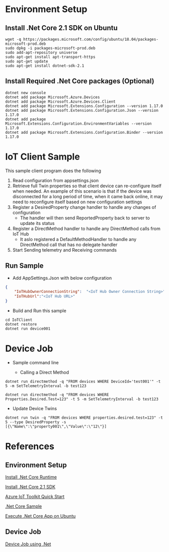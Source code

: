 Environment Setup
=================

## Install .Net Core 2.1 SDK on Ubuntu
```shell
wget -q https://packages.microsoft.com/config/ubuntu/18.04/packages-microsoft-prod.deb
sudo dpkg -i packages-microsoft-prod.deb
sudo add-apt-repository universe
sudo apt-get install apt-transport-https
sudo apt-get update
sudo apt-get install dotnet-sdk-2.1
```

## Install Required .Net Core packages (Optional)

```shell
dotnet new console
dotnet add package Microsoft.Azure.Devices
dotnet add package Microsoft.Azure.Devices.Client
dotnet add package Microsoft.Extensions.Configuration --version 1.17.0
dotnet add package Microsoft.Extensions.Configuration.Json --version 1.17.0
dotnet add package Microsoft.Extensions.Configuration.EnvironmentVariables --version 1.17.0
dotnet add package Microsoft.Extensions.Configuration.Binder --version 1.17.0
```


IoT Client Sample
=================

This sample client program does the following

1.  Read configuration from appsettings.json
2.  Retrieve full Twin properties so that client device can re-configure itself when needed.
    An example of this scenario is that if the device was disconnected for a long period of time, when it
    came back online, it may need to reconfigure itself based on new configuration settings
3.  Register a DesiredProperty change handler to handle any changes of configuration
    -   The handler will then send ReportedProperty back to server to update its status
4.  Register a DirectMethod handler to handle any DirectMethod calls from IoT Hub
    -   It aslo registered a DefaultMethodHandler to handle any DirectMethod call that has no delegate handler
5.  Start Sending telemetry and Receiving commands 

## Run Sample

-   Add AppSettings.Json with below configuration

```json
{
    "IoTHubOwnerConnectionString":  "<IoT Hub Owner Connection String>" ,
    "IoTHubUrl":"<IoT Hub URL>"
}
```

-   Build and Run this sample
```shell
cd IoTClient
dotnet restore
dotnet run device001
```

Device Job
==========

-   Sample command line

    -   Calling a Direct Method

```shell
dotnet run directmethod -q "FROM devices WHERE DeviceId='test001'" -t 5 -m SetTelemetryInterval -b test123
```

```
dotnet run directmethod -q "FROM devices WHERE Properties.Desired.Test=123" -t 5 -m SetTelemetryInterval -b test123
```

-   Update Device Twins

```shell
dotnet run twin -q "FROM devices WHERE properties.desired.test=123" -t 5 --type DesiredProperty -s [{\"Name\":\"property001\",\"Value\":\"12\"}]
```

References
==========

## Environment Setup
[Install .Net Core Runtime](https://docs.microsoft.com/zh-tw/dotnet/core/linux-prerequisites?tabs=netcore2x)

[Install .Net Core 2.1 SDK](https://dotnet.microsoft.com/download/linux-package-manager/rhel/sdk-2.1.300)

[Azure IoT Toolkit Quick Start](https://github.com/Microsoft/vscode-azure-iot-toolkit/wiki/Quickstart-.NET)

[.Net Core Sample](https://docs.microsoft.com/en-us/azure/iot-hub/quickstart-send-telemetry-dotnet#read-the-telemetry-from-your-hub)


[Execute .Net Core App on Ubuntu](https://stackoverflow.com/questions/46843863/how-to-run-net-core-console-app-on-linux)


## Device Job
[Device Job using .Net](https://docs.microsoft.com/zh-tw/azure/iot-hub/iot-hub-csharp-csharp-schedule-jobs)